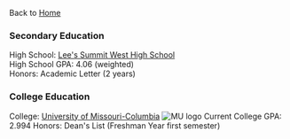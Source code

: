 Back to [Home](README.md)

### Secondary Education
High School: [Lee's Summit West High School](https://lswhs.lsr7.org/)   
High School GPA: 4.06 (weighted)  
Honors: Academic Letter (2 years)

### College Education
College: [University of Missouri-Columbia](https://missouri.edu/)
![MU logo](https://www.google.com/url?sa=i&url=https%3A%2F%2Fen.wikipedia.org%2Fwiki%2FMissouri_Tigers&psig=AOvVaw0AWNo9xzYm6iObaKp0LqsQ&ust=1634848209962000&source=images&cd=vfe&ved=0CAsQjRxqFwoTCMDdqqnq2fMCFQAAAAAdAAAAABAE)
Current College GPA: 2.994
Honors: Dean's List (Freshman Year first semester)
